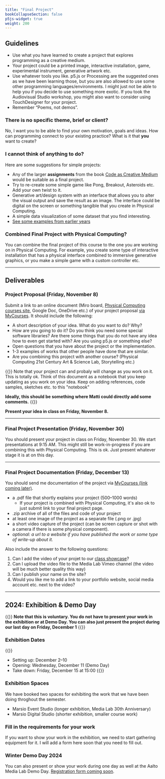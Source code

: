 ```yaml
---
title: "Final Project"
bookCollapseSection: false
p5js-widget: true
weight: 200
---
```


## Guidelines

- Use what you have learned to create a project that explores programming as a creative medium.
- Your project could be a printed image, interactive installation, game, experimental instrument, generative artwork etc.
- Use whatever tools you like. p5.js or Processing are the suggested ones as we have been learning those, but you are also allowed to use some other programming languages/environments. I might just not be able to help you if you decide to use something more exotic. If you took the Audiovisual Studio workshop, you might also want to consider using TouchDesigner for your project.
- Remember “Poems, not demos”.

### There is no specific theme, brief or client?

No, I want you to be able to find your own motivation, goals and ideas. How can programming connect to your existing practice? What is it that **you** want to create?

### I cannot think of anything to do?

Here are some suggestions for simple projects:

- Any of the larger **assignments** from the book [Code as Creative Medium](https://primo.aalto.fi/permalink/358AALTO_INST/ha1cg5/alma999439982606526) would be suitable as a final project.
- Try to re-create some simple game like Pong, Breakout, Asteroids etc. Add your own twist to it.
- Generative art/design system with an interface that allows you to alter the visual output and save the result as an image. The interface could be digital on the screen or something tangible that you create in Physical Computing.
- A simple data visualization of some dataset that you find interesting.
- [See some examples from earlier years](../showcase/)

### Combined Final Project with Physical Computing?

You can combine the final project of this course to the one you are working on in Physical Computing. For example, you create some type of interactive installation that has a physical interface combined to immersive generative graphics, or you make a simple game with a custom controller etc.

---

## Deliverables

### Project Proposal (Friday, November 8)

Submit a link to an online document (Miro board, [Physical Computing courses site](https://physcomp.newmedia.dog/), Google Doc, OneDrive etc.) of your project proposal [via MyCourses](https://mycourses.aalto.fi/mod/assign/view.php?id=1263273). It should include the following:
- A short description of your idea. What do you want to do? Why?
- How are you going to do it? Do you think you need some special software libraries? Are there some things that you do not have any idea how to even get started with? Are you using p5.js or something else?
- Open questions that you have about the project or the implementation.
- 1-3 examples of works that other people have done that are similar.
- Are you combining this project with another course? (Physical Computing 21st Century Art & Science Lab, Storytelling etc.)

{{<hint info>}}
Note that your project can and probaly will change as you work on it. This is totally ok. Think of this document as a notebook that you keep updating as you work on your idea. Keep on adding references, code samples, sketches etc. to this "notebook"

**Ideally, this should be something where Matti could directly add some comments.**
{{</hint>}}

**Present your idea in class on Friday, November 8.**

---

### Final Project Presentation (Friday, November 30)

You should present your project in class on Friday, November 30. We start presentations at 9:15 AM. This might still be work-in-progress if you are combining this with Physical Computing. This is ok. Just present whatever stage it is at on this day.

---

### Final Project Documentation (Friday, December 13)

You should send me documentation of the project via [MyCourses (link coming later)]().

- a .pdf file that shortly explains your project (500–1000 words)
  - If your project is combined with Physical Computing, it's also ok to just submit link to your final project page.
- .zip archive of all of the files and code of your project
- at least one image of the project as a separate file (.png or .jpg)
- a short video capture of the project (can be screen capture or shot with a camera if there is some physical component). 
- *optional: a url to a website if you have published the work or some type of write-up about it.*

Also include the answer to the following questions:
1. Can I add the video of your projet to our [class showcase](../showcase/)?
2. Can I upload the video file to the Media Lab Vimeo channel (the video will be much better quality this way)
3. Can I publish your name on the site?
4. Would you like me to add a link to your portfolio website, social media account etc. next to the video?

---

## 2024: Exhibition & Demo Day

{{<hint info>}}
**Note that this is voluntary. You do not have to present your work in the exhibition or at Demo Day. You can also just present the project during our last day on Friday, December 1**
{{</hint>}}

### Exhibition Dates

{{<hint info>}}
- Setting up: December 2–10
- Opening: Wednesday, December 11 (Demo Day)
- Take down: Friday, December 15 at 15:00
{{</hint>}}

### Exhibition Spaces

We have booked two spaces for exhibiting the work that we have been doing throghout the semester.

- Marsio Event Studio (longer exhibition, Media Lab 30th Anniversary)
- Marsio Digital Studio (shorter exhibition, smaller course work)

### Fill in the requirements for your work

If you want to show your work in the exhibition, we need to start gathering equipment for it. I will add a form here soon that you need to fill out.

### Winter Demo Day 2024

You can also present or show your work during one day as well at the Aalto Media Lab Demo Day. [Registration form coming soon](https://docs.google.com/forms/d/e/1FAIpQLScNiSdtNJPM0DDRLPgh0RXZrCx99WhK5p8fexa3xEdIfw5jBw/viewform).
